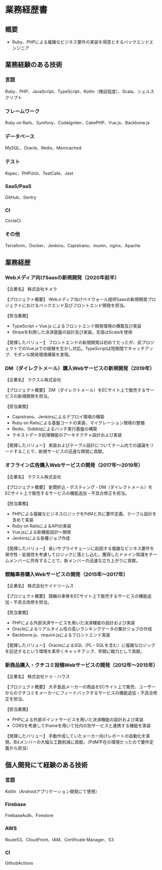 # 業務経歴書
## 概要
- Ruby、PHPによる複雑なビジネス要件の実装を得意とするバックエンドエンジニア

## 業務経験のある技術
### 言語
Ruby、PHP、JavaScript、TypeScript、Kotlin（検証程度）、Scala、シェルスクリプト
### フレームワーク
Ruby on Rails、Symfony、CodeIgniter、CakePHP、Vue.js、Backbone.js
### データベース
MySQL、Oracle、Redis、Memcached
### テスト
Rspec、PHPUnit、TestCafe、Jest
### SaaS/PaaS
GitHub、Sentry
### CI
CircleCi
### その他
Terraform、Docker、Jenkins、Capistrano、munin、nginx、Apache

## 業務経歴
### Webメディア向けSaasの新規開発（2020年前半）
【企業名】
株式会社キメラ

【プロジェクト概要】
Webメディア向けペイウォール提供Saasの新規開発プロジェクトにおけるバックエンド及びフロントエンド開発を担当。

【担当業務】
- TypeScript + Vue.js によるフロントエンド開発環境の構築及び実装
- Stripeを利用した決済基盤の設計及び実装。言語はScalaを使用

【発揮したバリュー】
フロントエンドの新規開発は初めてだったが、前プロジェクトでのVue.jsでの経験を生かし対応。TypeScriptは短期間でキャッチアップ、モダンな開発環境構築を実現。

### DM（ダイレクトメール）購入Webサービスの新規開発（2019年）
【企業名】
ラクスル株式会社

【プロジェクト概要】
DM（ダイレクトメール）をECサイト上で販売するサービスの新規開発を担当。

【担当業務】
- Capistrano、Jenkinsによるデプロイ環境の構築
- Ruby on Railsによる基盤コードの実装、マイグレーション環境の整備
- Redis、Sidekiqによるバッチ実行基盤の構築
- テキストデータ処理機能のアーキテクチャ設計および実装

【発揮したバリュー】
実装およびテーブル設計についてチーム内での議論をリードすることで、新規サービスの迅速な開発に貢献。

### オフライン広告購入Webサービスの開発（2017年〜2019年）
【企業名】
ラクスル株式会社

【プロジェクト概要】
新聞折込・ポスティング・DM（ダイレクトメール）をECサイト上で販売するサービスの機能追加・不具合修正を担当。

【担当業務】
- PHPによる複雑なビジネスロジックをPdMと共に要件定義、テーブル設計を含めて実装
- Ruby on RailsによるAPIの実装
- Vue.jsによる新機能設計〜開発
- Jenkinsによる各種ジョブ作成

【発揮したバリュー】
長いサプライチェーンに起因する複雑なビジネス要件を保守性・拡張性を考慮してロジックに落とし込む。獲得したドメイン知識をチームメンバーに共有することで、新メンバーの迅速な立ち上がりに貢献。

### 競輪車券購入Webサービスの開発（2015年〜2017年）
【企業名】
株式会社ケイドリームス

【プロジェクト概要】
競輪の車券をECサイト上で販売するサービスの機能追加・不具合改修を担当。

【担当業務】
- PHPによる外部決済サービスを用いた決済機能の設計および実装
- Oracleによるリアルタイム性の高いランキングデータの集計ジョブの作成
- Backbone.js、require.jsによるフロントエンド実装

【発揮したバリュー】
OracleによるSQL（PL・SQLを含む）に複雑なロジックを記述するという環境を素早くキャッチアップ、早期に戦力として貢献。

### 新商品購入・クチコミ投稿Webサービスの開発（2012年〜2015年）
【企業名】
株式会社ドゥ・ハウス

【プロジェクト概要】
大手食品メーカーの商品をECサイト上で販売、ユーザーからのクチコミをメーカーにフィードバックするサービスの機能追加・不具合修正を担当。

【担当業務】
- PHPによる外部ポイントサービスを用いた決済機能の設計および実装
- CORSを考慮してiframeを用いて社内の別サービスと連携する機能を実装

【発揮したバリュー】
手動作成していたメーカー向けレポートの自動化を実現、Bizメンバーの大幅な工数削減に貢献。（PdM不在の環境だったので要件定義から担当）

## 個人開発にて経験のある技術
### 言語
Kotlin（Androidアプリケーション開発にて使用）
### Firebase
FirebaseAuth、Firestore
### AWS
Route53、CloudFront、IAM、Certificate Manager、S3
### CI
GithubActions

